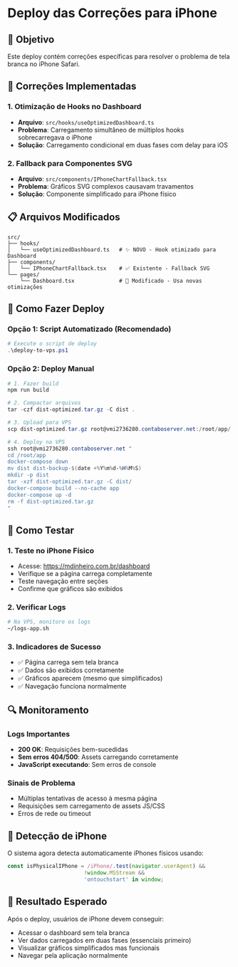 # Deploy das Correções para iPhone

## 🎯 Objetivo
Este deploy contém correções específicas para resolver o problema de tela branca no iPhone Safari.

## 🔧 Correções Implementadas

### 1. Otimização de Hooks no Dashboard
- **Arquivo**: `src/hooks/useOptimizedDashboard.ts`
- **Problema**: Carregamento simultâneo de múltiplos hooks sobrecarregava o iPhone
- **Solução**: Carregamento condicional em duas fases com delay para iOS

### 2. Fallback para Componentes SVG
- **Arquivo**: `src/components/IPhoneChartFallback.tsx`
- **Problema**: Gráficos SVG complexos causavam travamentos
- **Solução**: Componente simplificado para iPhone físico

## 📋 Arquivos Modificados

```
src/
├── hooks/
│   └── useOptimizedDashboard.ts   # ✨ NOVO - Hook otimizado para Dashboard
├── components/
│   └── IPhoneChartFallback.tsx    # ✅ Existente - Fallback SVG
└── pages/
    └── Dashboard.tsx              # 🔄 Modificado - Usa novas otimizações
```

## 🚀 Como Fazer Deploy

### Opção 1: Script Automatizado (Recomendado)
```powershell
# Execute o script de deploy
.\deploy-to-vps.ps1
```

### Opção 2: Deploy Manual
```powershell
# 1. Fazer build
npm run build

# 2. Compactar arquivos
tar -czf dist-optimized.tar.gz -C dist .

# 3. Upload para VPS
scp dist-optimized.tar.gz root@vmi2736280.contaboserver.net:/root/app/

# 4. Deploy na VPS
ssh root@vmi2736280.contaboserver.net "
cd /root/app
docker-compose down
mv dist dist-backup-$(date +%Y%m%d-%H%M%S)
mkdir -p dist
tar -xzf dist-optimized.tar.gz -C dist/
docker-compose build --no-cache app
docker-compose up -d
rm -f dist-optimized.tar.gz
"
```

## 🧪 Como Testar

### 1. Teste no iPhone Físico
- Acesse: https://mdinheiro.com.br/dashboard
- Verifique se a página carrega completamente
- Teste navegação entre seções
- Confirme que gráficos são exibidos

### 2. Verificar Logs
```bash
# Na VPS, monitore os logs
~/logs-app.sh
```

### 3. Indicadores de Sucesso
- ✅ Página carrega sem tela branca
- ✅ Dados são exibidos corretamente
- ✅ Gráficos aparecem (mesmo que simplificados)
- ✅ Navegação funciona normalmente

## 🔍 Monitoramento

### Logs Importantes
- **200 OK**: Requisições bem-sucedidas
- **Sem erros 404/500**: Assets carregando corretamente
- **JavaScript executando**: Sem erros de console

### Sinais de Problema
- Múltiplas tentativas de acesso à mesma página
- Requisições sem carregamento de assets JS/CSS
- Erros de rede ou timeout

## 📱 Detecção de iPhone

O sistema agora detecta automaticamente iPhones físicos usando:
```javascript
const isPhysicalIPhone = /iPhone/.test(navigator.userAgent) && 
                        !window.MSStream && 
                        'ontouchstart' in window;
```

## 🎉 Resultado Esperado

Após o deploy, usuários de iPhone devem conseguir:
- Acessar o dashboard sem tela branca
- Ver dados carregados em duas fases (essenciais primeiro)
- Visualizar gráficos simplificados mas funcionais
- Navegar pela aplicação normalmente